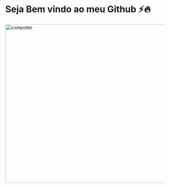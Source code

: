 # Seja Bem vindo ao meu Github ⚡🔥
  <img src="https://dbdzm869oupei.cloudfront.net/img/alfombretaratoli/preview/44284.png" alt="computter" width="600px" height="500px">
